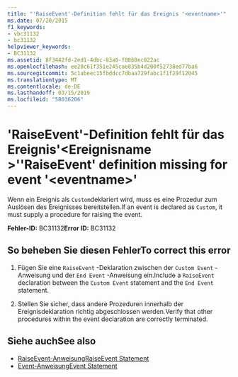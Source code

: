 ```yaml
---
title: "'RaiseEvent'-Definition fehlt für das Ereignis '<eventname>'"
ms.date: 07/20/2015
f1_keywords:
- vbc31132
- bc31132
helpviewer_keywords:
- BC31132
ms.assetid: 8f3442fd-2ed1-4dbc-83a8-f0860ec022ac
ms.openlocfilehash: ee28c61f351e245cae835b4d200f52738ed77ba6
ms.sourcegitcommit: 5c1abeec15fbddcc7dbaa729fabc1f1f29f12045
ms.translationtype: MT
ms.contentlocale: de-DE
ms.lasthandoff: 03/15/2019
ms.locfileid: "58036206"
---
```

# <a name="raiseevent-definition-missing-for-event-eventname"></a><span data-ttu-id="15088-102">'RaiseEvent'-Definition fehlt für das Ereignis'\<Ereignisname >'</span><span class="sxs-lookup"><span data-stu-id="15088-102">'RaiseEvent' definition missing for event '\<eventname>'</span></span>
<span data-ttu-id="15088-103">Wenn ein Ereignis als `Custom`deklariert wird, muss es eine Prozedur zum Auslösen des Ereignisses bereitstellen.</span><span class="sxs-lookup"><span data-stu-id="15088-103">If an event is declared as `Custom`, it must supply a procedure for raising the event.</span></span>  
  
 <span data-ttu-id="15088-104">**Fehler-ID:** BC31132</span><span class="sxs-lookup"><span data-stu-id="15088-104">**Error ID:** BC31132</span></span>  
  
## <a name="to-correct-this-error"></a><span data-ttu-id="15088-105">So beheben Sie diesen Fehler</span><span class="sxs-lookup"><span data-stu-id="15088-105">To correct this error</span></span>  
  
1.  <span data-ttu-id="15088-106">Fügen Sie eine `RaiseEvent` -Deklaration zwischen der `Custom Event` -Anweisung und der `End Event` -Anweisung ein.</span><span class="sxs-lookup"><span data-stu-id="15088-106">Include a `RaiseEvent` declaration between the `Custom Event` statement and the `End Event` statement.</span></span>  
  
2.  <span data-ttu-id="15088-107">Stellen Sie sicher, dass andere Prozeduren innerhalb der Ereignisdeklaration richtig abgeschlossen werden.</span><span class="sxs-lookup"><span data-stu-id="15088-107">Verify that other procedures within the event declaration are correctly terminated.</span></span>  
  
## <a name="see-also"></a><span data-ttu-id="15088-108">Siehe auch</span><span class="sxs-lookup"><span data-stu-id="15088-108">See also</span></span>

- [<span data-ttu-id="15088-109">RaiseEvent-Anweisung</span><span class="sxs-lookup"><span data-stu-id="15088-109">RaiseEvent Statement</span></span>](../../visual-basic/language-reference/statements/raiseevent-statement.md)
- [<span data-ttu-id="15088-110">Event-Anweisung</span><span class="sxs-lookup"><span data-stu-id="15088-110">Event Statement</span></span>](../../visual-basic/language-reference/statements/event-statement.md)
